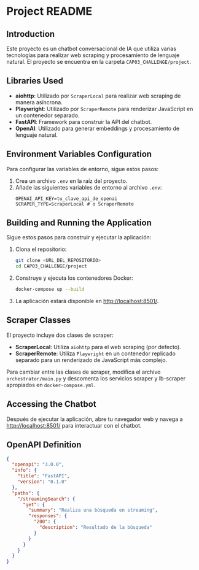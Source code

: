 # Project README

## Introduction
Este proyecto es un chatbot conversacional de IA que utiliza varias tecnologías para realizar web scraping y procesamiento de lenguaje natural. El proyecto se encuentra en la carpeta `CAP03_CHALLENGE/project`.

## Libraries Used
- **aiohttp**: Utilizado por `ScraperLocal` para realizar web scraping de manera asíncrona.
- **Playwright**: Utilizado por `ScraperRemote` para renderizar JavaScript en un contenedor separado.
- **FastAPI**: Framework para construir la API del chatbot.
- **OpenAI**: Utilizado para generar embeddings y procesamiento de lenguaje natural.

## Environment Variables Configuration
Para configurar las variables de entorno, sigue estos pasos:

1. Crea un archivo `.env` en la raíz del proyecto.
2. Añade las siguientes variables de entorno al archivo `.env`:
    ```env
    OPENAI_API_KEY=tu_clave_api_de_openai
    SCRAPER_TYPE=ScraperLocal # o ScraperRemote
    ```

## Building and Running the Application
Sigue estos pasos para construir y ejecutar la aplicación:

1. Clona el repositorio:
    ```sh
    git clone <URL_DEL_REPOSITORIO>
    cd CAP03_CHALLENGE/project
    ```

2. Construye y ejecuta los contenedores Docker:
    ```sh
    docker-compose up --build
    ```

3. La aplicación estará disponible en [http://localhost:8501/](http://localhost:8501/).

## Scraper Classes
El proyecto incluye dos clases de scraper:

- **ScraperLocal**: Utiliza `aiohttp` para el web scraping (por defecto).
- **ScraperRemote**: Utiliza `Playwright` en un contenedor replicado separado para un renderizado de JavaScript más complejo.

Para cambiar entre las clases de scraper, modifica el archivo `orchestrator/main.py` y descomenta los servicios scraper y lb-scraper apropiados en `docker-compose.yml`.

## Accessing the Chatbot
Después de ejecutar la aplicación, abre tu navegador web y navega a [http://localhost:8501/](http://localhost:8501/) para interactuar con el chatbot.

## OpenAPI Definition
```json
{
  "openapi": "3.0.0",
  "info": {
    "title": "FastAPI",
    "version": "0.1.0"
  },
  "paths": {
    "/streamingSearch": {
      "get": {
        "summary": "Realiza una búsqueda en streaming",
        "responses": {
          "200": {
            "description": "Resultado de la búsqueda"
          }
        }
      }
    }
  }
}